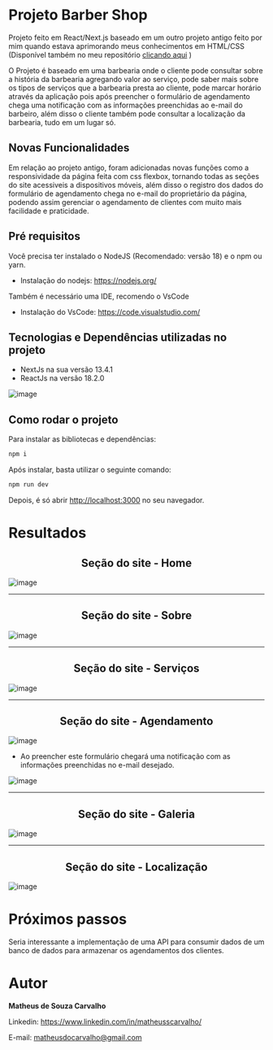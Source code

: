 # Projeto Barber Shop

Projeto feito em React/Next.js baseado em um outro projeto antigo feito por mim quando estava aprimorando meus conhecimentos em HTML/CSS (Disponível também no meu repositório [clicando aqui](https://github.com/matheusscarvalho1/Barber-Shop) )

O Projeto é baseado em uma barbearia onde o cliente pode consultar sobre a história da barbearia agregando valor ao serviço, pode saber mais sobre os tipos de serviços que a barbearia presta ao cliente, pode marcar horário através da aplicação pois após preencher o formulário de agendamento chega uma notificação com as informações preenchidas ao e-mail do barbeiro, além disso o cliente também pode consultar a localização da barbearia, tudo em um lugar só.

## Novas Funcionalidades

Em relação ao projeto antigo, foram adicionadas novas funções como a responsividade da página feita com css flexbox, tornando todas as seções do site acessiveis a dispositivos móveis, além disso o registro dos dados do formulário de agendamento chega no e-mail do proprietário da página, podendo assim gerenciar o agendamento de clientes com muito mais facilidade e praticidade.

## Pré requisitos

Você precisa ter instalado o NodeJS (Recomendado: versão 18) e o npm ou yarn.

- Instalação do nodejs: https://nodejs.org/

Também é necessário uma IDE, recomendo o VsCode

- Instalação do VsCode: https://code.visualstudio.com/


## Tecnologias e Dependências utilizadas no projeto

- NextJs na sua versão 13.4.1
- ReactJs na versão 18.2.0

![image](https://github.com/matheusscarvalho1/Projeto-Barber-Shop/assets/73304785/c07d652f-6bd6-46b4-ab46-e9efdcb39221)


## Como rodar o projeto

Para instalar as bibliotecas e dependências:

```bash
npm i
```

Após instalar, basta utilizar o seguinte comando:

```bash
npm run dev
```

Depois, é só abrir [http://localhost:3000](http://localhost:3000) no seu navegador.

# Resultados

<b><h2 align="center">Seção do site - Home</h2></b>

![image](https://github.com/matheusscarvalho1/Projeto-Barber-Shop/assets/73304785/2a54ff7f-b90c-4e31-8d95-5f38540a6700)


<hr>
<b><h2 align="center">Seção do site - Sobre</h2></b>

![image](https://github.com/matheusscarvalho1/Projeto-Barber-Shop/assets/73304785/9c3f22fe-e8c9-45c5-8bf6-f378dd6d8119)


<hr>
<b><h2 align="center">Seção do site - Serviços</h2></b>

![image](https://github.com/matheusscarvalho1/Projeto-Barber-Shop/assets/73304785/30c01bcd-543b-4457-8380-9621cbe110d9)




<hr>
<b><h2 align="center">Seção do site - Agendamento</h2></b>

![image](https://user-images.githubusercontent.com/73304785/224450864-cbaef472-24d7-4106-94e6-92519ebb9771.png)

- Ao preencher este formulário chegará uma notificação com as informações preenchidas no e-mail desejado.

![image](https://github.com/matheusscarvalho1/Projeto-Barber-Shop/assets/73304785/d60ac997-fb5d-4977-b3a4-7e0cf4e34ebd)


<hr>
<b><h2 align="center">Seção do site - Galeria</h2></b>

![image](https://github.com/matheusscarvalho1/Projeto-Barber-Shop/assets/73304785/6cd1a2d5-5903-452e-98c8-4541f55b0bcd)


<hr>
<b><h2 align="center">Seção do site - Localização</h2></b>

![image](https://github.com/matheusscarvalho1/Projeto-Barber-Shop/assets/73304785/6aeebb3a-f426-47e9-9ae5-20c604395234)


# Próximos passos

Seria interessante a implementação de uma API para consumir dados de um banco de dados para armazenar os agendamentos dos clientes.

# Autor

<b>Matheus de Souza Carvalho</b>

Linkedin:
https://www.linkedin.com/in/matheusscarvalho/

E-mail:
matheusdocarvalho@gmail.com
